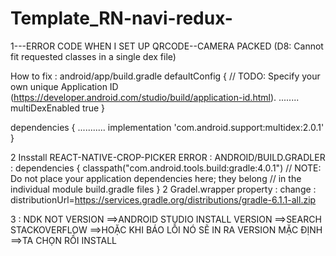 # Template_RN-navi-redux-

 1---ERROR CODE WHEN I SET UP QRCODE--CAMERA PACKED 
(D8: Cannot fit requested classes in a single dex file)

How to fix : android/app/build.gradle
defaultConfig {
        // TODO: Specify your own unique Application ID (https://developer.android.com/studio/build/application-id.html).
        ........
        multiDexEnabled true
    }


dependencies {
    ...........
    implementation 'com.android.support:multidex:2.0.1'
}


2 Insstall REACT-NATIVE-CROP-PICKER
ERROR :
ANDROID/BUILD.GRADLER :
dependencies {
        classpath("com.android.tools.build:gradle:4.0.1")
        // NOTE: Do not place your application dependencies here; they belong
        // in the individual module build.gradle files
    }
  2 Gradel.wrapper property : change :  distributionUrl=https://services.gradle.org/distributions/gradle-6.1.1-all.zip
  
 3 : NDK NOT VERSION
 ==>ANDROID STUDIO INSTALL VERSION ==>SEARCH STACKOVERFLOW ==>HOẶC KHI BÁO LỖI NÓ SẼ IN RA VERSION MẶC ĐỊNH ==>TA CHỌN RỒI INSTALL
